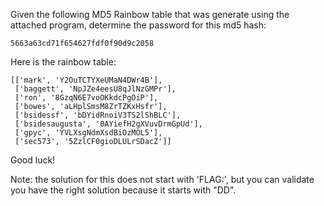 Given the following MD5 Rainbow table that was generate using the attached
program, determine the password for this md5 hash:

    5663a63cd71f654627fdf0f90d9c2058

Here is the rainbow table:

    [['mark', 'Y2OuTCTYXeUMaN4DWr4B'],
     ['baggett', 'NpJZe4eesU8qJlNzGMPr'],
     ['ron', '8GzqN6E7voOKkdcPgOiP'],
     ['bowes', 'aLHplSmsM8ZrTZKxHsfr'],
     ['bsidessf', 'bDYidRnoiV3TS2lShBLC'],
     ['bsidesaugusta', '0AYiefH2gXVuvDrmGpUd'],
     ['gpyc', 'YVLXsgNdmXsdBiOzMOL5'],
     ['sec573', '5ZzlCF0gioDLULrSDacZ']]

Good luck!

Note: the solution for this does not start with 'FLAG:', but you can validate
you have the right solution because it starts with "DD".
